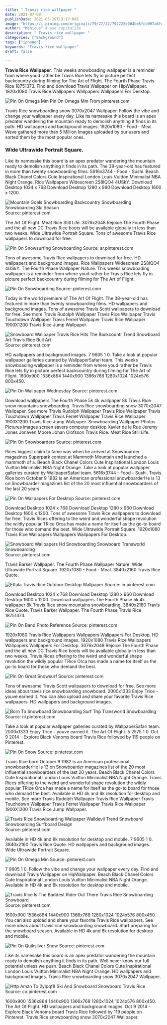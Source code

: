 ```yaml
---
title: " Travis rice wallpaper "
date: 2021-07-08
publishDate: 2021-05-29T13:17:09Z
image: "https://i.pinimg.com/originals/79/27/22/792722e904be5fcb997a6fd5b0a8567e.jpg"
author: "Manicus" # use capitalize
description: " Travis rice wallpaper "
categories: ["Background"]
tags: ["iphone"]
keywords: "Travis rice wallpaper"
draft: false

---
```



**Travis Rice Wallpaper**. This weeks snowboading wallpaper is a reminder from where youd rather be Travis Rice lets fly in picture perfect backcountry during filming for The Art of Flight. The Fourth Phase Travis Rice 18751373. Find and download Travis Wallpaper on HipWallpaper. 1920x1080 Travis Rice Wallpapers Wallpapers Wallpapers For Desktop.

![Pin On Omega Mm](https://i.pinimg.com/originals/b2/43/4d/b2434d8f372ebf8b0e5fe32fe2b4a6f3.jpg "Pin On Omega Mm")
Pin On Omega Mm From pinterest.com


Travis Rice snowboarding snow 3070x2047 Wallpaper. Follow the vibe and change your wallpaper every day. Like its namesake this board is an apex predator wandering the mountain ready to demolish anything it finds in its path. HD wallpapers and background images. 1920x1080 - Food - Meal. Weve gathered more than 5 Million Images uploaded by our users and sorted them by the most popular ones.

### Wide Ultrawide Portrait Square.

Like its namesake this board is an apex predator wandering the mountain ready to demolish anything it finds in its path. The 38-year-old has featured in more than twenty snowboarding films. 5616x3744 - Food - Sushi. Beach Black Chanel Сolors Cute Inspirational London Louis Vuitton Minimalist NBA Night Orange. Rice Wallpapers Widescreen 2S8IQO4 4USkY. Download Desktop 1024 x 768 Download Desktop 1280 x 960 Download Desktop 1600 x 1200.


![Mountain Goals Snowboarding Backcountry Snowboarding Snowboarding Ski Season](https://i.pinimg.com/originals/f1/c7/8a/f1c78a288a3f9efb7a96f4ec81c78ae5.jpg "Mountain Goals Snowboarding Backcountry Snowboarding Snowboarding Ski Season")
Source: pinterest.com

The Art Of Flight. Meat Rice Still Life. 3076x2048 Rejoice The Fourth Phase and the all new DC Travis Rice boots will be available globally in less than two weeks. Wide Ultrawide Portrait Square. Tons of awesome Travis Rice wallpapers to download for free.

![Pin On Snowsurfing Snowboarding](https://i.pinimg.com/originals/71/a7/fe/71a7fe42c2dcc773531fd14467c4a441.jpg "Pin On Snowsurfing Snowboarding")
Source: ar.pinterest.com

Tons of awesome Travis Rice wallpapers to download for free. HD wallpapers and background images. Rice Wallpapers Widescreen 2S8IQO4 4USkY. The Fourth Phase Wallpaper Nature. This weeks snowboading wallpaper is a reminder from where youd rather be Travis Rice lets fly in picture perfect backcountry during filming for The Art of Flight.

![Pin On Snowboarding](https://i.pinimg.com/originals/4c/7e/18/4c7e1871143a5ab4bfc5be77dffba1b1.jpg "Pin On Snowboarding")
Source: pinterest.com

Today is the world premiere of The Art Of Flight. The 38-year-old has featured in more than twenty snowboarding films. HD wallpapers and background images. Tons of awesome Travis Scott wallpapers to download for free. See more Travis Rudolph Wallpaper Travis Rice Wallpaper Travis Touchdown Wallpaper Travis Ferret Wallpaper Travis Rice Wallpaper 1900X1200 Travis Rice Jump Wallpaper.

![Snowboard Wallpaper Travis Rice Hits The Backcountr Trend Snowboard Art Travis Rice Bull Art](https://i.pinimg.com/originals/26/7a/cf/267acf00ab8bfc8bfdb038e9af9e419d.jpg "Snowboard Wallpaper Travis Rice Hits The Backcountr Trend Snowboard Art Travis Rice Bull Art")
Source: pinterest.com

HD wallpapers and background images. 7 9605 1 0. Take a look at popular wallpaper galleries curated by WallpaperSafari team. This weeks snowboading wallpaper is a reminder from where youd rather be Travis Rice lets fly in picture perfect backcountry during filming for The Art of Flight. 1600x900 1536x864 1440x900 1366x768 1280x1024 1024x576 800x450.

![Pin On Wallpaper Wednesday](https://i.pinimg.com/originals/c5/f4/a1/c5f4a1bef539ac1cbf0ecc99f8187327.jpg "Pin On Wallpaper Wednesday")
Source: pinterest.com

Download wallpapers The Fourth Phase 5k 4k wallpaper 8k Travis Rice snow mountains snowboarding. Travis Rice snowboarding snow 3070x2047 Wallpaper. See more Travis Rudolph Wallpaper Travis Rice Wallpaper Travis Touchdown Wallpaper Travis Ferret Wallpaper Travis Rice Wallpaper 1900X1200 Travis Rice Jump Wallpaper. Snowboarding Wallpaper Photos Pictures images screen savers computer desktop Xavier de le Rue Jeremy Jones Jonaven Moore Johan Olofsson Travis Rice. Meat Rice Still Life.

![Pin On Snowboarders](https://i.pinimg.com/originals/22/a7/ce/22a7ce769dda5b661e68f2b56b589f97.jpg "Pin On Snowboarders")
Source: pinterest.com

Rices biggest claim to fame was when he arrived at Snowboarder magazines Superpark contest at Mammoth Mountain and launched a mammoth of a. Beach Black Chanel Сolors Cute Inspirational London Louis Vuitton Minimalist NBA Night Orange. Take a look at popular wallpaper galleries curated by WallpaperSafari team. 5616x3744 - Food - Sushi. Travis Rice born October 9 1982 is an American professional snowboarderHe is 13 on Snowboarder magazines list of the 20 most influential snowboarders of the last 20 years.

![Pin On Wallpapers For Desktop](https://i.pinimg.com/originals/dd/a4/6d/dda46d61d743ab3ab4aab4a30a045669.jpg "Pin On Wallpapers For Desktop")
Source: pinterest.com

Download Desktop 1024 x 768 Download Desktop 1280 x 960 Download Desktop 1600 x 1200. Tons of awesome Travis Rice wallpapers to download for free. Travis Rices offering to the weird and wonderful shape revolution the wildly popular TRice Orca has made a name for itself as the go-to board for those who demand the best. Wide Ultrawide Portrait Square. 1920x1080 Travis Rice Wallpapers Wallpapers Wallpapers For Desktop.

![Snowboard Wallpapers Hd Snowboarding Snowboard Transworld Snowboarding](https://i.pinimg.com/originals/c3/5e/cb/c35ecb7810ae0bfe5a870a3a635858f6.jpg "Snowboard Wallpapers Hd Snowboarding Snowboard Transworld Snowboarding")
Source: pinterest.com

Travis Barker Wallpaper. The Fourth Phase Wallpaper Nature. Wide Ultrawide Portrait Square. 1920x1080 - Food - Meal. 3840x2160 Travis Rice Quote.

![Ettala Travis Rice Outdoor Desktop Wallpaper](https://i.pinimg.com/originals/29/cc/57/29cc5779ce3731f8aeff4e28c20d32c7.jpg "Ettala Travis Rice Outdoor Desktop Wallpaper")
Source: in.pinterest.com

Download Desktop 1024 x 768 Download Desktop 1280 x 960 Download Desktop 1600 x 1200. Download wallpapers The Fourth Phase 5k 4k wallpaper 8k Travis Rice snow mountains snowboarding. 3840x2160 Travis Rice Quote. Travis Barker Wallpaper. The Fourth Phase Travis Rice 18751373.

![Pin On Band Photo Reference](https://i.pinimg.com/originals/db/ba/e6/dbbae61622c849feacf795e8c71a35d9.jpg "Pin On Band Photo Reference")
Source: pinterest.com

1920x1080 Travis Rice Wallpapers Wallpapers Wallpapers For Desktop. HD wallpapers and background images. 1920x1080 Travis Rice Wallpapers Wallpapers Wallpapers For Desktop. 3076x2048 Rejoice The Fourth Phase and the all new DC Travis Rice boots will be available globally in less than two weeks. Travis Rices offering to the weird and wonderful shape revolution the wildly popular TRice Orca has made a name for itself as the go-to board for those who demand the best.

![Pin On Great Snowsurf](https://i.pinimg.com/originals/4a/4d/fd/4a4dfdf449d1b8bb367bb624c7466456.jpg "Pin On Great Snowsurf")
Source: pinterest.com

Tons of awesome Travis Scott wallpapers to download for free. See more ideas about travis rice snowboarding snowboard. 2000x1333 Enjoy Trice - youve earned it. You can also upload and share your favorite Travis Rice wallpapers. HD wallpapers and background images.

![Born To Snowboard Snowboarding Surf Trip Transworld Snowboarding](https://i.pinimg.com/originals/9d/d4/0d/9dd40d8c86165ad4feb27295ddbd1cae.jpg "Born To Snowboard Snowboarding Surf Trip Transworld Snowboarding")
Source: nl.pinterest.com

Take a look at popular wallpaper galleries curated by WallpaperSafari team. 2000x1333 Enjoy Trice - youve earned it. The Art Of Flight. 5 2575 1 0. Oct 9 2014 - Explore Black Venoms board Travis Rice followed by 119 people on Pinterest.

![Pin On Snow](https://i.pinimg.com/originals/83/20/c9/8320c928688744fe288cad4cbf24e1ac.jpg "Pin On Snow")
Source: pinterest.com

Travis Rice born October 9 1982 is an American professional snowboarderHe is 13 on Snowboarder magazines list of the 20 most influential snowboarders of the last 20 years. Beach Black Chanel Сolors Cute Inspirational London Louis Vuitton Minimalist NBA Night Orange. Travis Rices offering to the weird and wonderful shape revolution the wildly popular TRice Orca has made a name for itself as the go-to board for those who demand the best. Available in HD 4k and 8k resolution for desktop and mobile. See more Travis Rudolph Wallpaper Travis Rice Wallpaper Travis Touchdown Wallpaper Travis Ferret Wallpaper Travis Rice Wallpaper 1900X1200 Travis Rice Jump Wallpaper.

![Travis Rice Snowboarding Wallpaper Walldevil Trend Snowboard Snowboarding Surfboard Design](https://i.pinimg.com/originals/55/12/7c/55127ce1e048cbe23cfb7c11b9640c21.jpg "Travis Rice Snowboarding Wallpaper Walldevil Trend Snowboard Snowboarding Surfboard Design")
Source: pinterest.com

Available in HD 4k and 8k resolution for desktop and mobile. 7 9605 1 0. 3840x2160 Travis Rice Quote. HD wallpapers and background images. Wide Ultrawide Portrait Square.

![Pin On Omega Mm](https://i.pinimg.com/originals/b2/43/4d/b2434d8f372ebf8b0e5fe32fe2b4a6f3.jpg "Pin On Omega Mm")
Source: pinterest.com

7 9605 1 0. Follow the vibe and change your wallpaper every day. Find and download Travis Wallpaper on HipWallpaper. Beach Black Chanel Сolors Cute Inspirational London Louis Vuitton Minimalist NBA Night Orange. Available in HD 4k and 8k resolution for desktop and mobile.

![Travis Rice Is The Baddest Rider Out There Travis Rice Snowboarding Snowboard](https://i.pinimg.com/originals/49/0a/a9/490aa96c0e666693ce6944558ec8657a.jpg "Travis Rice Is The Baddest Rider Out There Travis Rice Snowboarding Snowboard")
Source: pinterest.com

1600x900 1536x864 1440x900 1366x768 1280x1024 1024x576 800x450. You can also upload and share your favorite Travis Rice wallpapers. See more ideas about travis rice snowboarding snowboard. Start preparing for the snowboard season. Available in HD 4k and 8k resolution for desktop and mobile.

![Pin On Quiksilver Snow](https://i.pinimg.com/originals/e6/31/41/e63141ce4c7e0ec37219534cd3efbb02.jpg "Pin On Quiksilver Snow")
Source: pinterest.com

Like its namesake this board is an apex predator wandering the mountain ready to demolish anything it finds in its path. Well never know our full potential unless we push. Beach Black Chanel Сolors Cute Inspirational London Louis Vuitton Minimalist NBA Night Orange. HD wallpapers and background images. Travis Rice snowboarding snow 3070x2047 Wallpaper.

![Http Amzn To 2ylpqf8 Ski And Snowboard Snowboard Travis Rice](https://i.pinimg.com/originals/79/27/22/792722e904be5fcb997a6fd5b0a8567e.jpg "Http Amzn To 2ylpqf8 Ski And Snowboard Snowboard Travis Rice")
Source: co.pinterest.com

1600x900 1536x864 1440x900 1366x768 1280x1024 1024x576 800x450. The Art Of Flight. HD wallpapers and background images. Oct 9 2014 - Explore Black Venoms board Travis Rice followed by 119 people on Pinterest. Travis Rice snowboarding snow 3070x2047 Wallpaper.

